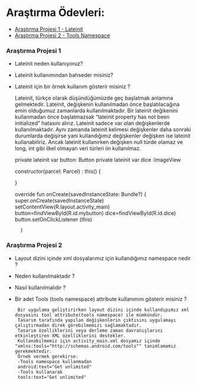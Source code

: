 # Araştırma Ödevleri:

- [Araştırma Projesi 1 - Lateinit](#1)
- [Araştırma Projesi 2 - Tools Namespace](#2)


### <a name="1"></a> Araştırma Projesi 1

- Lateinit neden kullanıyoruz?
- Lateinit kullanımından bahseder misiniz?
- Lateinit için bir örnek kullanım gösterir misiniz ?
      
     Lateinit, türkçe olarak düşündüğümüzde geç başlatmak anlamına gelmektedir. Lateinit, değişkenin kullanılmadan önce başlatılacağına emin olduğumuz zamanlarda            kullanılmaktadır. Bir lateinit değikenini kullanmadan önce başlatmazsak “lateinit property has not been initialized” hatasını alırız. Lateinit sadece var olan          değişkenlerde kullanılmaktadır. Aynı zamanda lateinit kelimesi değişkenler daha sonraki durumlarda değişirse yani kullandığımız değişkenler değişken ise lateinit      kullanabiliriz. Ancak lateinit kullanırken değişken null türde olamaz ve long, int gibi ilkel olmayan veri türleri iin kullanılmaz.
     
     
     private lateinit var button: Button
    private lateinit var dice :ImageView

    constructor(parcel: Parcel) : this() {

    }

    override fun onCreate(savedInstanceState: Bundle?) {
        super.onCreate(savedInstanceState)
        setContentView(R.layout.activity_main)
        button=findViewById(R.id.mybutton)
        dice=findViewById(R.id.dice)
        button.setOnClickListener (this)


        }



### <a name="2"></a> Araştırma Projesi 2


- Layout dizini içinde xml dosyalarımız için kullandığımız namespace nedir ?
- Neden kullanılmaktadır ?
- Nasıl kullanılmalıdır ?
- Bir adet Tools (tools namespace) attribute kullanımını gösterir misiniz ? 

       Bir uygulama geliştirirken layout dizini içinde kullandıpımız xml dosyasını tool attribute(tools namespace) ile mümkündür. 
       Tasarım tarafında yapılan değişkenlerin çıktısını uygulamayı çalıştırmadan direk görebilmemizi sağlamaktadır. 
       Tasarım özelliklerini veya derleme zaman davranışlarını etkinleştiren XML özelliklerini destekler.
       Kullanabilmemiz için activity_main.xml dosyamız içinde "xmlns:tools="http://schemas.android.com/tools"" tanımlamamız gerekmektedir.
       Örnek vermek gerekirse:
       -Tools namespace kullanmadan
       android:text="Get unlimited"
       -Tools kullanarak
       tools:text="Get unlimited"
